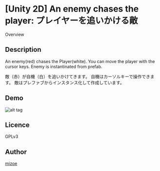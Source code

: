 [Unity 2D] An enemy chases the player: プレイヤーを追いかける敵
====

Overview

## Description

An enemy(red) chases the Player(white).
You can move the player with the cursor keys.
Enemy is instantinated from prefab.

敵（赤）が自機（白）を追いかけてきます。
自機はカーソルキーで操作できます。
敵はプレファブからインスタンス化して作成しています。

## Demo

![alt tag](https://github.com/mizoe/Unity_Chase2D/blob/master/Unity_Chase2D.gif)

## Licence

GPLv3

## Author

[mizoe](https://github.com/mizoe)
